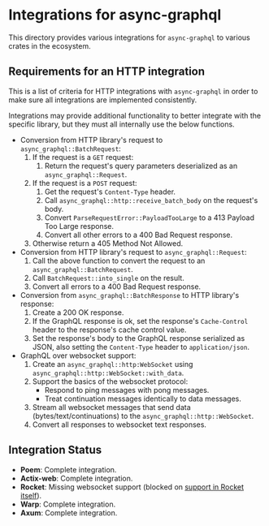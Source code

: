# Integrations for async-graphql

This directory provides various integrations for `async-graphql` to various crates in the ecosystem.

## Requirements for an HTTP integration

This is a list of criteria for HTTP integrations with `async-graphql` in order to make sure all
integrations are implemented consistently.

Integrations may provide additional functionality to better integrate with the specific library, but
they must all internally use the below functions.

- Conversion from HTTP library's request to `async_graphql::BatchRequest`:
	1. If the request is a `GET` request:
		1. Return the request's query parameters deserialized as an `async_graphql::Request`.
	1. If the request is a `POST` request:
		1. Get the request's `Content-Type` header.
		1. Call `async_graphql::http::receive_batch_body` on the request's body.
		1. Convert `ParseRequestError::PayloadTooLarge` to a 413 Payload Too Large response.
		1. Convert all other errors to a 400 Bad Request response.
	1. Otherwise return a 405 Method Not Allowed.
- Conversion from HTTP library's request to `async_graphql::Request`:
	1. Call the above function to convert the request to an `async_graphql::BatchRequest`.
	1. Call `BatchRequest::into_single` on the result.
	1. Convert all errors to a 400 Bad Request response.
- Conversion from `async_graphql::BatchResponse` to HTTP library's response:
	1. Create a 200 OK response.
	1. If the GraphQL response is ok, set the response's `Cache-Control` header to the response's
	   cache control value.
	1. Set the response's body to the GraphQL response serialized as JSON, also setting the
	   `Content-Type` header to `application/json`.
- GraphQL over websocket support:
	1. Create an `async_graphql::http:WebSocket` using `async_graphql::http::WebSocket::with_data`.
	1. Support the basics of the websocket protocol:
		- Respond to ping messages with pong messages.
		- Treat continuation messages identically to data messages.
	1. Stream all websocket messages that send data (bytes/text/continuations) to the
	   `async_graphql::http::WebSocket`.
	1. Convert all responses to websocket text responses.

## Integration Status

- **Poem**: Complete integration.
- **Actix-web**: Complete integration.
- **Rocket**: Missing websocket support (blocked on [support in Rocket itself](https://github.com/SergioBenitez/Rocket/issues/90)).
- **Warp**: Complete integration.
- **Axum**: Complete integration. 
